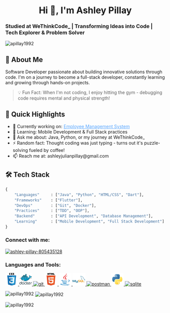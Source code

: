 <h1 align="center">Hi 👋, I'm Ashley Pillay</h1>
<h3 align="left">Studied at WeThinkCode_ | Transforming Ideas into Code | Tech Explorer & Problem Solver</h3>

<p align="left"> <img src="https://komarev.com/ghpvc/?username=apillay1992&label=Profile%20views&color=0e75b6&style=flat" alt="apillay1992" /> </p>


## 💫 About Me
Software Developer passionate about building innovative solutions through code. I'm on a journey to become a full-stack developer, constantly learning and growing through hands-on projects.

<blockquote>
    <p>💡 Fun Fact: When I'm not coding, I enjoy hitting the gym - debugging code requires mental and physical strength!</p>
  </blockquote>

## 🎯 Quick Highlights</h3>
  <ul>
    <li>🔭 Currently working on: <a href="https://github.com/apillay1992/Employee_Managment_System" style="color: #58a6ff;">Employee Management System</a></li>
    <li>🌱 Learning: Mobile Development & Full Stack practices</li>
    <li>💬 Ask me about: Java, Python, or my journey at WeThinkCode_</li>
    <li>⚡ Random fact: Thought coding was just typing - turns out it's puzzle-solving fueled by coffee!</li>
    <li>📫 Reach me at: ashleyjulianpillay@gmail.com</li>
  </ul>

## 🛠️ Tech Stack
```python
{
    "Languages"     : ["Java", "Python", "HTML/CSS", "Dart"],
    "Frameworks"    : ["Flutter"],
    "DevOps"        : ["Git", "Docker"],
    "Practices"     : ["TDD", "OOP"],
    "Backend"       : ["API Development", "Database Management"],
    "Learning"      : ["Mobile Development", "Full Stack Development"]
}
```

<h3 align="left">Connect with me:</h3>
<p align="left">
<a href="https://www.linkedin.com/in/ashley-pillay-805435128" target="blank"><img align="center" src="https://raw.githubusercontent.com/rahuldkjain/github-profile-readme-generator/master/src/images/icons/Social/linked-in-alt.svg" alt="ashley-pillay-805435128" height="30" width="40" /></a>

<h3 align="left">Languages and Tools:</h3>
<p align="left"> <a href="https://www.w3schools.com/css/" target="_blank" rel="noreferrer"> <img src="https://raw.githubusercontent.com/devicons/devicon/master/icons/css3/css3-original-wordmark.svg" alt="css3" width="40" height="40"/> </a> <a href="https://www.docker.com/" target="_blank" rel="noreferrer"> <img src="https://raw.githubusercontent.com/devicons/devicon/master/icons/docker/docker-original-wordmark.svg" alt="docker" width="40" height="40"/> </a> <a href="https://git-scm.com/" target="_blank" rel="noreferrer"> <img src="https://www.vectorlogo.zone/logos/git-scm/git-scm-icon.svg" alt="git" width="40" height="40"/> </a> <a href="https://www.w3.org/html/" target="_blank" rel="noreferrer"> <img src="https://raw.githubusercontent.com/devicons/devicon/master/icons/html5/html5-original-wordmark.svg" alt="html5" width="40" height="40"/> </a> <a href="https://www.java.com" target="_blank" rel="noreferrer"> <img src="https://raw.githubusercontent.com/devicons/devicon/master/icons/java/java-original.svg" alt="java" width="40" height="40"/> </a> <a href="https://www.mysql.com/" target="_blank" rel="noreferrer"> <img src="https://raw.githubusercontent.com/devicons/devicon/master/icons/mysql/mysql-original-wordmark.svg" alt="mysql" width="40" height="40"/> </a> <a href="https://postman.com" target="_blank" rel="noreferrer"> <img src="https://www.vectorlogo.zone/logos/getpostman/getpostman-icon.svg" alt="postman" width="40" height="40"/> </a> <a href="https://www.python.org" target="_blank" rel="noreferrer"> <img src="https://raw.githubusercontent.com/devicons/devicon/master/icons/python/python-original.svg" alt="python" width="40" height="40"/> </a> <a href="https://www.sqlite.org/" target="_blank" rel="noreferrer"> <img src="https://www.vectorlogo.zone/logos/sqlite/sqlite-icon.svg" alt="sqlite" width="40" height="40"/> </a> </p>

<p><img align="left" src="https://github-readme-stats.vercel.app/api/top-langs?username=apillay1992&show_icons=true&locale=en&layout=compact&theme=dark" alt="apillay1992" /></p>

<p>&nbsp;<img align="center" src="https://github-readme-stats.vercel.app/api?username=apillay1992&show_icons=true&locale=en&theme=dark" alt="apillay1992" /></p>

<p><img align="center" src="https://github-readme-streak-stats.herokuapp.com/?user=apillay1992&theme=dark" alt="apillay1992" /></p>
